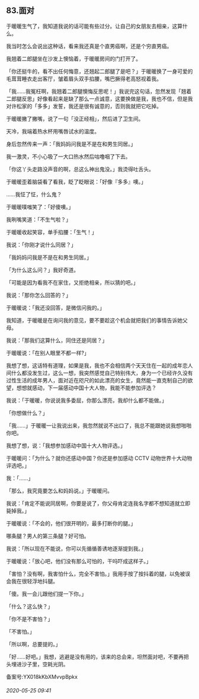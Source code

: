 ## 83.面对
于暖暖生气了，我知道我说的话可能有些过分。让自己的女朋友去相亲，这算什么。


我当时怎么会说出这种话，看来我还真是个直男癌啊，还是个穷直男癌。


我翘着二郎腿坐在沙发上懊恼着，于暖暖房间的门打开了。


「你还挺牛的，看不出任何悔意，还翘起二郎腿了是吧？」于暖暖换了一身可爱的毛茸茸睡衣走出客厅，皱着眉头双手掐腰，嘴巴撅得老高怒视着我。


「我……我冤枉啊，我翘着二郎腿懊悔反思呢！」我说完这句话，忽然发现「翘着二郎腿反思」好像看起来是缺了那么一点诚意，这要换做是我，我也不信，但是我对许松家的「多多」发誓，我还是很有诚意的，否则我就把它吃掉。


于暖暖撇了撇嘴，说了一句「没正经相」，然后进了卫生间。


天冷，我端着热水杯用嘴唇试水的温度。


身后忽然传来一声：「我妈妈问我是不是在和男生同居。」


我一激灵，不小心吸了一大口热水然后咕噜咽了下去。


「你这丫头走路没声音的啊，总这么神出鬼没。」我烫得吐舌头。


于暖暖歪着脑袋看了看我，眨了眨眼说：「好像『多多』噢。」


……我怔了怔，什么鬼？


于暖暖噗嗤笑了：「好傻噢。」


我咧嘴笑道：「不生气啦？」


于暖暖收起笑容，单手掐腰：「生气！」


我说：「你刚才说什么同居？」


「我妈妈问我是不是在和男生同居。」


「为什么这么问？」我好奇道。


「可能是因为看我不在家住，又拒绝相亲，所以猜的吧。」


我说：「那你怎么回答的？」


于暖暖说：「我还没回答，是微信问我的。」


我知道，于暖暖是在询问我的意见，要不要趁这个机会就把我们的事情告诉她父母。


我说：「那我们这算什么，同住还是同居？」


于暖暖说：「在别人眼里不都一样?」


我想了想，这话特有道理，如果是我，我也不会相信两个天天住在一起的成年恋人间什么都没发生过，这么一想，我突然感觉自己特别伟大，身为一个已经许久没有过性生活的成年男人，面对近在咫尺的如此漂亮的女生，竟然能一直克制自己的欲望，想想就感动，下一届感动中国十大人物，我能不能参加评选？


我说：「于暖暖，你说说我多委屈，你那么漂亮，我却什么都不能做。」


「你想做什么？」


「我……」于暖暖一让我说出来，我忽然就说不出口了，我总不能跟她说我想啪啪你吧。


我想了想，说：「我想参加感动中国十大人物评选。」


于暖暖问：「为什么？就你还感动中国？你还是参加感动 CCTV 动物世界十大动物评选吧。」


我：「……」


「那么，我究竟要怎么和妈妈说。」于暖暖问。


我说：「肯定不能说同居啊，你要是说了，你父母肯定连我名字都不想知道就立即毙掉我。」


于暖暖说：「不会的，他们很开明的，最多打断你的腿。」


哪条腿？男人的第三条腿？好可怕。


我说：「所以现在不能说，你可以先循循善诱地逐渐提到我。」


于暖暖说：「放心吧，他们没有那么可怕的，干吗吓成这样子。」


「害怕？没有啊，我害怕什么，完全不害怕。」我用手按了按抖着的腿，以免被误会我在很轻浮地抖腿。


「傻。我一会儿跟他们提一下你。」


「什么？这么快？」


「你不是不害怕？」


「不害怕。」


「所以啊，总要提的。」


「好……好吧。」我想，逃避是没有用的，该来的总会来，坦然面对吧，不要再把头埋进沙子里，空耗光阴。


  




  




备案号:YX018kKbXMvvpBpkx


###### 2020-05-25 09:41
